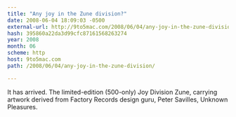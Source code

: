 ```yaml
---
title: "Any joy in the Zune division?"
date: 2008-06-04 18:09:03 -0500
external-url: http://9to5mac.com/2008/06/04/any-joy-in-the-zune-division/
hash: 395860a22da3d99cfc87161568263274
year: 2008
month: 06
scheme: http
host: 9to5mac.com
path: /2008/06/04/any-joy-in-the-zune-division/

---
```


It has arrived. The limited-edition (500-only) Joy Division Zune, carrying artwork derived from Factory Records design guru, Peter Savilles, Unknown Pleasures.
